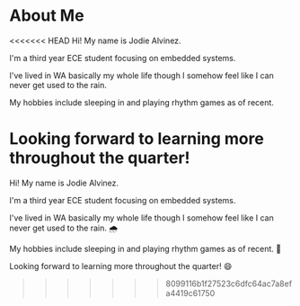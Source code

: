# About Me
<<<<<<< HEAD
Hi! My name is Jodie Alvinez. 

I'm a third year ECE student focusing on embedded systems. 

I've lived in WA basically my whole life though I somehow feel like I can never get used to the rain. 

My hobbies include sleeping in and playing rhythm games as of recent.  

Looking forward to learning more throughout the quarter!
=======
Hi! My name is Jodie Alvinez.

I'm a third year ECE student focusing on embedded systems. 

I've lived in WA basically my whole life though I somehow feel like I can never get used to the rain. 🌧️

My hobbies include sleeping in and playing rhythm games as of recent. 🎵 

Looking forward to learning more throughout the quarter! 😄
>>>>>>> 8099116b1f27523c6dfc64ac7a8efa4419c61750
